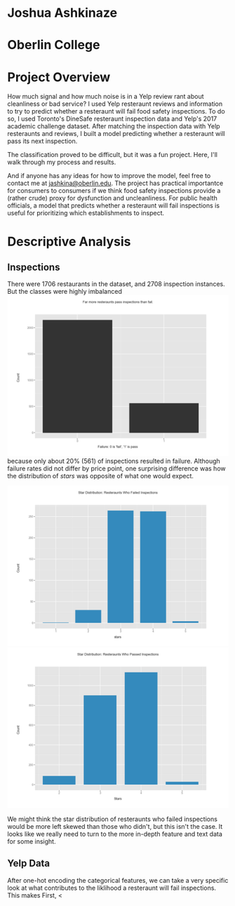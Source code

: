 # Joshua Ashkinaze 
# Oberlin College

# Project Overview

How much signal and how much noise is in a Yelp review rant about cleanliness or bad service? I used Yelp resteraunt reviews and information to try to predict whether a resteraunt will fail food safety inspections. To do so, I used Toronto's DineSafe resteraunt inspection data and Yelp's 2017 academic challenge dataset. After matching the inspection data with Yelp resteraunts and reviews, I built a model predicting whether a resteraunt will pass its next inspection. 

The classification proved to be difficult, but it was a fun project. Here, I'll walk through my process and results. 

And if anyone has any ideas for how to improve the model, feel free to contact me at jashkina@oberlin.edu. The project has practical importantce for consumers to consumers if we think food safety inspections provide a (rather crude) proxy for dysfunction and uncleanliness. For public health officials, a model that predicts whether a resteraunt will fail inspections is useful for prioritizing which establishments to inspect. 



# Descriptive Analysis
## Inspections

There were 1706 restaurants in the dataset, and 2708 inspection instances. But the classes were highly imbalanced ![imbalanced](https://github.com/yelpcontest2017/Predicting-Inspection-Failure/blob/master/inspection_dist.png?) because only about 20% (561) of inspections resulted in failure. Although failure rates did not differ by price point, one surprising difference was how the distribution of _stars_ was opposite of what one would expect. 

![imbalanced](https://github.com/yelpcontest2017/Predicting-Inspection-Failure/blob/master/stars_fail.png?)
![imbalanced](https://github.com/yelpcontest2017/Predicting-Inspection-Failure/blob/master/stars_pass.png?)

We might think the star distribution of resteraunts who failed inspections would be more left skewed than those who didn't, but this isn't the case. It looks like we really need to turn to the more in-depth feature and text data for some insight. 

## Yelp Data
After one-hot encoding the categorical features, we can take a very specific look at what contributes to the liklihood a resteraunt will fail inspections. This makes First, 
<

